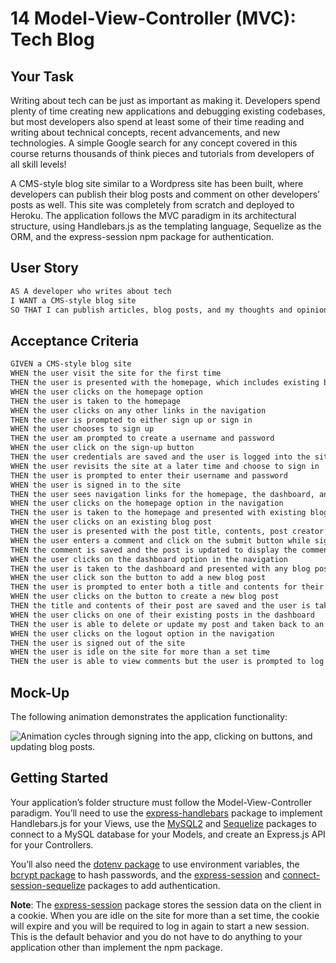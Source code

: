 # 14 Model-View-Controller (MVC): Tech Blog

## Your Task

Writing about tech can be just as important as making it. Developers spend plenty of time creating new applications and debugging existing codebases, but most developers also spend at least some of their time reading and writing about technical concepts, recent advancements, and new technologies. A simple Google search for any concept covered in this course returns thousands of think pieces and tutorials from developers of all skill levels!

A CMS-style blog site similar to a Wordpress site has been built, where developers can publish their blog posts and comment on other developers’ posts as well. This site was completely from scratch and deployed to Heroku. The application follows the MVC paradigm in its architectural structure, using Handlebars.js as the templating language, Sequelize as the ORM, and the express-session npm package for authentication.

## User Story

```md
AS A developer who writes about tech
I WANT a CMS-style blog site
SO THAT I can publish articles, blog posts, and my thoughts and opinions
```

## Acceptance Criteria

```md
GIVEN a CMS-style blog site
WHEN the user visit the site for the first time
THEN the user is presented with the homepage, which includes existing blog posts if any have been posted; navigation links for the homepage and the dashboard; and the option to log in
WHEN the user clicks on the homepage option
THEN the user is taken to the homepage
WHEN the user clicks on any other links in the navigation
THEN the user is prompted to either sign up or sign in
WHEN the user chooses to sign up
THEN the user am prompted to create a username and password
WHEN the user click on the sign-up button
THEN the user credentials are saved and the user is logged into the site
WHEN the user revisits the site at a later time and choose to sign in
THEN the user is prompted to enter their username and password
WHEN the user is signed in to the site
THEN the user sees navigation links for the homepage, the dashboard, and the option to log out
WHEN the user clicks on the homepage option in the navigation
THEN the user is taken to the homepage and presented with existing blog posts that include the post title and the date created
WHEN the user clicks on an existing blog post
THEN the user is presented with the post title, contents, post creator’s username, and date created for that post and have the option to leave a comment
WHEN the user enters a comment and click on the submit button while signed in
THEN the comment is saved and the post is updated to display the comment, the comment creator’s username, and the date created
WHEN the user clicks on the dashboard option in the navigation
THEN the user is taken to the dashboard and presented with any blog posts I have already created and the option to add a new blog post
WHEN the user click son the button to add a new blog post
THEN the user is prompted to enter both a title and contents for their blog post
WHEN the user clicks on the button to create a new blog post
THEN the title and contents of their post are saved and the user is taken back to an updated dashboard with their new blog post
WHEN the user clicks on one of their existing posts in the dashboard
THEN the user is able to delete or update my post and taken back to an updated dashboard
WHEN the user clicks on the logout option in the navigation
THEN the user is signed out of the site
WHEN the user is idle on the site for more than a set time
THEN the user is able to view comments but the user is prompted to log in again before the user can add, update, or delete comments
```

## Mock-Up

The following animation demonstrates the application functionality:

![Animation cycles through signing into the app, clicking on buttons, and updating blog posts.](./Assets/14-mvc-homework-demo-01.gif) 

## Getting Started

Your application’s folder structure must follow the Model-View-Controller paradigm. You’ll need to use the [express-handlebars](https://www.npmjs.com/package/express-handlebars) package to implement Handlebars.js for your Views, use the [MySQL2](https://www.npmjs.com/package/mysql2) and [Sequelize](https://www.npmjs.com/package/sequelize) packages to connect to a MySQL database for your Models, and create an Express.js API for your Controllers.

You’ll also need the [dotenv package](https://www.npmjs.com/package/dotenv) to use environment variables, the [bcrypt package](https://www.npmjs.com/package/bcrypt) to hash passwords, and the [express-session](https://www.npmjs.com/package/express-session) and [connect-session-sequelize](https://www.npmjs.com/package/connect-session-sequelize) packages to add authentication.

**Note**: The [express-session](https://www.npmjs.com/package/express-session) package stores the session data on the client in a cookie. When you are idle on the site for more than a set time, the cookie will expire and you will be required to log in again to start a new session. This is the default behavior and you do not have to do anything to your application other than implement the npm package.

